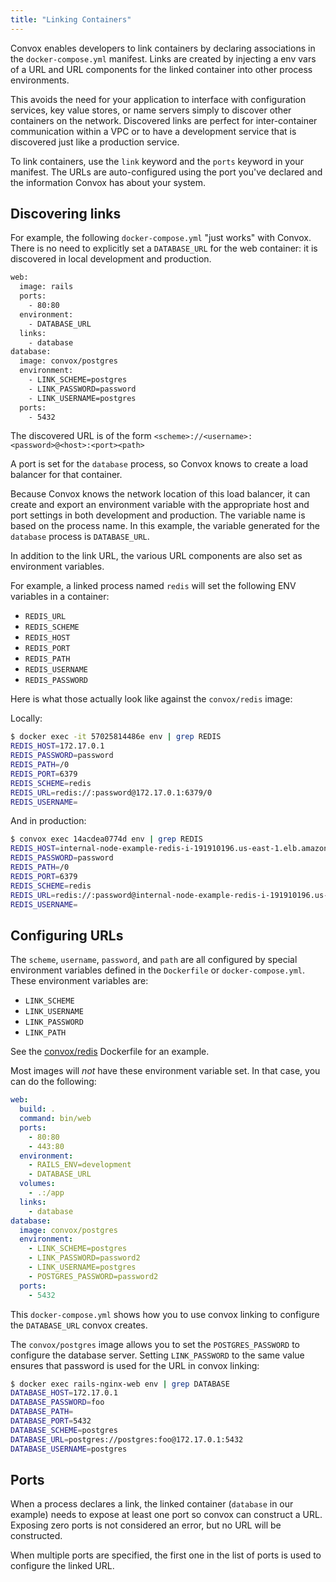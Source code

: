 ```yaml
---
title: "Linking Containers"
---
```


Convox enables developers to link containers by declaring associations in the `docker-compose.yml` manifest.
Links are created by injecting a env vars of a URL and URL components for the linked container into other process environments.

This avoids the need for your application to interface with configuration services, key value stores, or name servers simply to discover other containers on the network.
Discovered links are perfect for inter-container communication within a VPC or to have a development service that is discovered just like a production service.

To link containers, use the `link` keyword and the `ports` keyword in your manifest.
The URLs are auto-configured using the port you've declared and the information Convox has about your system.

## Discovering links

For example, the following `docker-compose.yml` "just works" with Convox.
There is no need to explicitly set a `DATABASE_URL` for the web container: it is discovered in local development and production.

```bash
web:
  image: rails
  ports:
    - 80:80
  environment:
    - DATABASE_URL
  links:
    - database
database:
  image: convox/postgres
  environment:
    - LINK_SCHEME=postgres
    - LINK_PASSWORD=password
    - LINK_USERNAME=postgres
  ports:
    - 5432
```

The discovered URL is of the form `<scheme>://<username>:<password>@<host>:<port><path>`

A port is set for the `database` process, so Convox knows to create a load balancer for that container.

Because Convox knows the network location of this load balancer, it can create and export an environment variable with the appropriate host and port settings in both development and production.
The variable name is based on the process name.
In this example, the variable generated for the `database` process is `DATABASE_URL`.

In addition to the link URL, the various URL components are also set as environment variables.

For example, a linked process named `redis` will set the following ENV variables in a container:

- `REDIS_URL`
- `REDIS_SCHEME`
- `REDIS_HOST`
- `REDIS_PORT`
- `REDIS_PATH`
- `REDIS_USERNAME`
- `REDIS_PASSWORD`

Here is what those actually look like against the `convox/redis` image:

Locally:

```bash
$ docker exec -it 57025814486e env | grep REDIS
REDIS_HOST=172.17.0.1
REDIS_PASSWORD=password
REDIS_PATH=/0
REDIS_PORT=6379
REDIS_SCHEME=redis
REDIS_URL=redis://:password@172.17.0.1:6379/0
REDIS_USERNAME=
```

And in production:

```bash
$ convox exec 14acdea0774d env | grep REDIS
REDIS_HOST=internal-node-example-redis-i-191910196.us-east-1.elb.amazonaws.com
REDIS_PASSWORD=password
REDIS_PATH=/0
REDIS_PORT=6379
REDIS_SCHEME=redis
REDIS_URL=redis://:password@internal-node-example-redis-i-191910196.us-east-1.elb.amazonaws.com:6379/0
REDIS_USERNAME=
```

## Configuring URLs

The `scheme`, `username`, `password`, and `path` are all configured by special environment
variables defined in the `Dockerfile` or `docker-compose.yml`.
These environment variables are:

* `LINK_SCHEME`
* `LINK_USERNAME`
* `LINK_PASSWORD`
* `LINK_PATH`

See the [convox/redis](https://github.com/convox/redis/blob/9b56f5553ce6dd0a2f72d76b752f1dded287f109/Dockerfile#L10-L13) Dockerfile for an example.

Most images will *not* have these environment variable set.
In that case, you can do the following:

```yaml
web:
  build: .
  command: bin/web
  ports:
    - 80:80
    - 443:80
  environment:
    - RAILS_ENV=development
    - DATABASE_URL
  volumes:
    - .:/app
  links:
    - database
database:
  image: convox/postgres
  environment:
    - LINK_SCHEME=postgres
    - LINK_PASSWORD=password2
    - LINK_USERNAME=postgres
    - POSTGRES_PASSWORD=password2
  ports:
    - 5432
```

This `docker-compose.yml` shows how you to use convox linking to configure the `DATABASE_URL` convox creates.

The `convox/postgres` image allows you to set the `POSTGRES_PASSWORD` to configure the database server.
Setting `LINK_PASSWORD` to the same value ensures that password is used for the URL in convox linking:

```bash
$ docker exec rails-nginx-web env | grep DATABASE
DATABASE_HOST=172.17.0.1
DATABASE_PASSWORD=foo
DATABASE_PATH=
DATABASE_PORT=5432
DATABASE_SCHEME=postgres
DATABASE_URL=postgres://postgres:foo@172.17.0.1:5432
DATABASE_USERNAME=postgres
```

## Ports

When a process declares a link, the linked container (`database` in our example) needs to expose at least one port so convox can construct a URL.
Exposing zero ports is not considered an error, but no URL will be constructed.

When multiple ports are specified, the first one in the list of ports is used to configure the linked URL.
